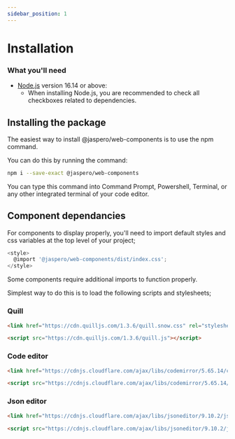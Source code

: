 ```yaml
---
sidebar_position: 1
---
```


# Installation

### What you'll need

- [Node.js](https://nodejs.org/en/download/) version 16.14 or above:
  - When installing Node.js, you are recommended to check all checkboxes related to dependencies.

## Installing the package

The easiest way to install @jaspero/web-components is to use the npm command.

You can do this by running the command:

```bash
npm i --save-exact @jaspero/web-components
```

You can type this command into Command Prompt, Powershell, Terminal, or any other integrated terminal of your code editor.

## Component dependancies

For components to display properly, you'll need to import default styles and css variables at the top level of your project;

```js
<style>
  @import '@jaspero/web-components/dist/index.css';
</style>
```

Some components require additional imports to function properly.

Simplest way to do this is to load the following scripts and stylesheets;

### Quill
```html
<link href="https://cdn.quilljs.com/1.3.6/quill.snow.css" rel="stylesheet">
```
```html
<script src="https://cdn.quilljs.com/1.3.6/quill.js"></script>
```

### Code editor
```html
<link href="https://cdnjs.cloudflare.com/ajax/libs/codemirror/5.65.14/codemirror.min.css" rel="stylesheet">
```
```html
<script src="https://cdnjs.cloudflare.com/ajax/libs/codemirror/5.65.14/codemirror.min.js"></script>
```

### Json editor
```html
<link href="https://cdnjs.cloudflare.com/ajax/libs/jsoneditor/9.10.2/jsoneditor.min.css" rel="stylesheet" type="text/css">
```
```html
<script src="https://cdnjs.cloudflare.com/ajax/libs/jsoneditor/9.10.2/jsoneditor.min.js"></script>
```